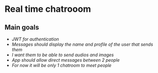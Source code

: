 # Real time chatrooom

## Main goals 

- *JWT for authentication*
- *Messages should display the name and profile of the user that sends them*
- *I want them to be able to send audios and images*
- *App should allow direct messages between 2 people*
- *For now it will be only 1 chatroom to meet people*
